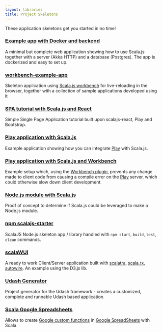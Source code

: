 ```yaml
---
layout: libraries
title: Project Skeletons
---
```


These application skeletons get you started in no time!


### [Example app with Docker and backend](https://gitlab.com/bullbytes/scala-js-example)
A minimal but complete web application showing how to use Scala.js together with a server (Akka HTTP) and a database (Postgres). The app is dockerized and easy to set up.

### [workbench-example-app](https://github.com/lihaoyi/workbench-example-app)
Skeleton application using [Scala.js workbench](https://github.com/lihaoyi/scala-js-workbench) for live-reloading in the
browser, together with a collection of sample applications developed using it

### [SPA tutorial with Scala.js and React](https://github.com/ochrons/scalajs-spa-tutorial)
Simple Single Page Application tutorial built upon scalajs-react, Play and Bootstrap.

### [Play application with Scala.js](https://github.com/vmunier/play-with-scalajs-example)
Example application showing how you can integrate [Play](https://www.playframework.com/) with Scala.js.

### [Play application with Scala.js and Workbench](https://github.com/aholland/play-scalajs-workbench-example)
Example setup which, using the [Workbench plugin](https://github.com/lihaoyi/workbench), prevents any change made to client code from causing a compile error on the [Play](https://www.playframework.com/) server, which could otherwise slow down client development. 

### [Node.js module with Scala.js](https://github.com/rockymadden/scala-node-example)
Proof of concept to determine if Scala.js could be leveraged to make a Node.js module.

### [npm scalajs-starter](https://github.com/konradst/scalajs-starter)
ScalaJS Node.js skeleton app / library handled with ```npm start```, ```build```, ```test```, ```clean``` commands.

### [scalaWUI](https://github.com/mathieuleclaire/scalaWUI)
A ready to work Client/Server application built with [scalatra](http://scalatra.org/),
[scala.rx](https://github.com/lihaoyi/scala.rx), [autowire](https://github.com/lihaoyi/autowire). An example using the
D3.js lib.

### [Udash Generator](http://guide.udash.io/#/bootstrapping/generators)
Project generator for the Udash framework - creates a customized, complete and runnable Udash based application.

### [Scala Google Spreadsheets](https://github.com/sherpal/Scala-Google-Spreadsheets)
Allows to create [Google custom functions](https://developers.google.com/apps-script/guides/sheets/functions) in [Google SpreadSheets](https://www.google.com/intl/en_UK/sheets/about/) with Scala.
